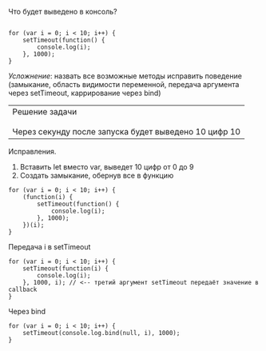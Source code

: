 Что будет выведено в консоль?


```JS

for (var i = 0; i < 10; i++) {
    setTimeout(function() {
        console.log(i);
    }, 1000);
}
```

_Усложнение_: назвать все возможные методы исправить поведение (замыкание, область видимости переменной, передача аргумента через setTimeout, каррирование через bind)

|                                                                             |
| --------------------------------------------------------------------------- |
| Решение задачи<br><br>Через секунду после запуска будет выведено 10 цифр 10 |
Исправления.
1. Вставить let вместо var, выведет 10 цифр от 0 до 9
2. Создать замыкание, обернув все в функцию
```JS
for (var i = 0; i < 10; i++) {
    (function(i) {
        setTimeout(function() {
            console.log(i);
        }, 1000);
    })(i);
}
```

Передача i в setTimeout 
```JS
for (var i = 0; i < 10; i++) {
    setTimeout(function(i) {
        console.log(i);
    }, 1000, i); // <-- третий аргумент setTimeout передаёт значение в callback
}
```

Через bind
```JS
for (var i = 0; i < 10; i++) {
    setTimeout(console.log.bind(null, i), 1000);
}
```

